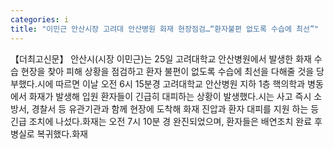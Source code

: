 ```yaml
---
categories: i
title: "이민근 안산시장 고려대 안산병원 화재 현장점검…“환자불편 없도록 수습에 최선”"
---
```

【더최고신문】 안산시(시장 이민근)는 25일 고려대학교 안산병원에서 발생한 화재 수습 현장을 찾아 피해 상황을 점검하고 환자 불편이 없도록 수습에 최선을 다해줄 것을 당부했다.시에 따르면 이날 오전 6시 15분경 고려대학교 안산병원 지하 1층 핵의학과 병동에서 화재가 발생해 입원 환자들이 긴급히 대피하는 상황이 발생했다.시는 사고 즉시 소방서, 경찰서 등 유관기관과 함께 현장에 도착해 화재 진압과 환자 대피를 지원 하는 등 긴급 조치에 나섰다.화재는 오전 7시 10분 경 완진되었으며, 환자들은 배연조치 완료 후 병실로 복귀했다.화재